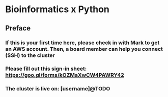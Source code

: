 # Bioinformatics x Python

## Preface

### If this is your first time here, please check in with Mark to get an AWS account. Then, a board member can help you connect (SSH) to the cluster

### Please fill out this sign-in sheet: https://goo.gl/forms/kOZMaXwCW4PAWRY42

### The cluster is live on: [username]@TODO

## 
